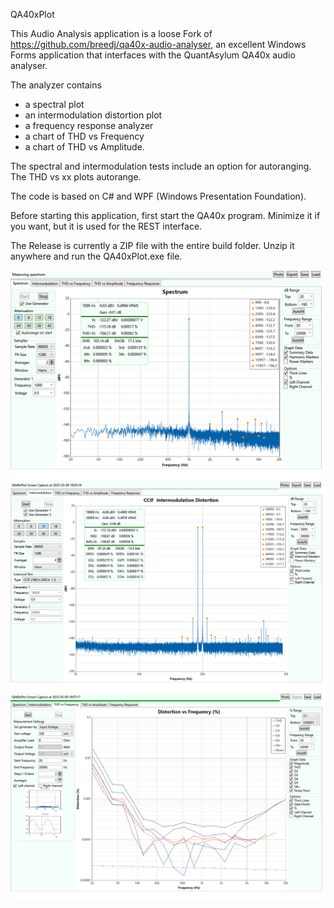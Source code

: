 QA40xPlot

This Audio Analysis application is a loose Fork of https://github.com/breedj/qa40x-audio-analyser, an excellent Windows Forms application
that interfaces with the QuantAsylum QA40x audio analyser.

The analyzer contains 

- a spectral plot
- an intermodulation distortion plot
- a frequency response analyzer
- a chart of THD vs Frequency 
- a chart of THD vs Amplitude.

The spectral and intermodulation tests include an option for autoranging. The THD vs xx plots autorange.

The code is based on C# and WPF (Windows Presentation Foundation).

Before starting this application, first start the QA40x program. Minimize it if you want, but it is used for the
REST interface. 

The Release is currently a ZIP file with the entire build folder. Unzip it anywhere and run the QA40xPlot.exe file.

![spectrum](QA40xPlot/Images/SpectralPlot.png)
![imd](QA40xPlot/Images/CCIFImdPlot.png)
![thd vs freq](QA40xPlot/Images/ThdVsFreq.png)


